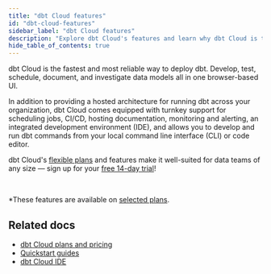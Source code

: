 ```yaml
---
title: "dbt Cloud features"
id: "dbt-cloud-features"
sidebar_label: "dbt Cloud features"
description: "Explore dbt Cloud's features and learn why dbt Cloud is the fastest way to deploy dbt"
hide_table_of_contents: true
---
```


dbt Cloud is the fastest and most reliable way to deploy dbt. Develop, test, schedule, document, and investigate data models all in one browser-based UI. 

In addition to providing a hosted architecture for running dbt across your organization, dbt Cloud comes equipped with turnkey support for scheduling jobs, CI/CD, hosting documentation, monitoring and alerting, an integrated development environment (IDE), and allows you to develop and run dbt commands from your local command line interface (CLI) or code editor.

dbt Cloud's [flexible plans](https://www.getdbt.com/pricing/) and features make it well-suited for data teams of any size &mdash; sign up for your [free 14-day trial](https://www.getdbt.com/signup/)! 

<div className="grid--3-col">

<Card
    title="dbt Cloud CLI"
    body="Use the dbt Cloud CLI to develop, test, run, and version control dbt projects and commands in your dbt Cloud development environment. Collaborate with team members, directly from the command line."
    link="/docs/cloud/cloud-cli-installation"
    icon="dbt-bit"/>

<Card
    title="dbt Cloud IDE"
    body="The IDE is the easiest and most efficient way to develop dbt models, allowing you to build, test, run, and version control your dbt projects directly from your browser."
    link="/docs/cloud/cloud-cli-installation"
    icon="dbt-bit"/>

<Card
    title="Manage environments"
    body="Set up and manage separate production and development environments in dbt Cloud to help engineers develop and test code more efficiently, without impacting users or data."
    link="/docs/environments-in-dbt"
    icon="dbt-bit"/>

  <Card
    title="Schedule and run dbt jobs"
    body="Create custom schedules to run your production jobs. Schedule jobs by day of the week, time of day, or a recurring interval. Decrease operating costs by using webhooks to trigger CI jobs and the API to start jobs."
    link="/docs/deploy/job-scheduler"
    icon="dbt-bit"/>

  <Card
    title="Notifications"
    body="Set up and customize job notifications in dbt Cloud to receive email or slack alerts when a job run succeeds, fails, or is cancelled. Notifications alert the right people when something goes wrong instead of waiting for a user to report it."
    link="/docs/deploy/job-notifications"
    icon="dbt-bit"/>

  <Card
    title="Run visibility"
    body="View the history of your runs and the model timing dashboard to help identify where improvements can be made to the scheduled jobs."
    link="/docs/deploy/run-visibility"
    icon="dbt-bit"/>
    
   <Card
    title="Host & share documentation"
    body="dbt Cloud hosts and authorizes access to dbt project documentation, allowing you to generate data documentation on a schedule for your project. Invite teammates to dbt Cloud to collaborate and share your project's documentation."
    link="/docs/collaborate/build-and-view-your-docs"
    icon="dbt-bit"/>

   <Card
    title="Supports GitHub, GitLab, AzureDevOPs"
    body="Seamlessly connect your git account to dbt Cloud and provide another layer of security to dbt Cloud. Import new repositories, trigger continuous integration, clone repos using HTTPS, and more!"
    link="/docs/cloud/git/connect-github"
    icon="dbt-bit"/>

   <Card
    title="Enable Continuous Integration"
    body="Configure dbt Cloud to run your dbt projects in a temporary schema when new commits are pushed to open pull requests. This build-on-PR functionality is a great way to catch bugs before deploying to production, and an essential tool in any analyst's belt."
    link="/docs/deploy/continuous-integration"
    icon="dbt-bit"/>

   <Card
    title="Security"
    body="Manage risk with SOC-2 compliance, CI/CD deployment, RBAC, and ELT architecture."
    link="https://www.getdbt.com/security/"
    icon="dbt-bit"/>

   <Card
    title="dbt Semantic Layer*"
    body="Use the dbt Semantic Layer to define metrics alongside your dbt models and query them from any integrated analytics tool. Get the same answers everywhere, every time."
    link="/docs/use-dbt-semantic-layer/dbt-sl"
    icon="dbt-bit"/>

   <Card
    title="Discovery API*"
    body="Enhance your workflow and run ad-hoc queries, browse schema, or query the dbt Semantic Layer. dbt Cloud serves a GraphQL API, which supports arbitrary queries."
    link="/docs/dbt-cloud-apis/discovery-api"
    icon="dbt-bit"/>

  <Card
    title="dbt Explorer*"
    body="Learn about dbt Explorer and how to interact with it to understand, improve, and leverage your data pipelines."
    link="/docs/collaborate/explore-projects"
    icon="dbt-bit"/>
</div> <br />

*These features are available on [selected plans](https://www.getdbt.com/pricing/).
## Related docs

- [dbt Cloud plans and pricing](https://www.getdbt.com/pricing/)
- [Quickstart guides](/quickstarts)
- [dbt Cloud IDE](/docs/cloud/dbt-cloud-ide/develop-in-the-cloud)

